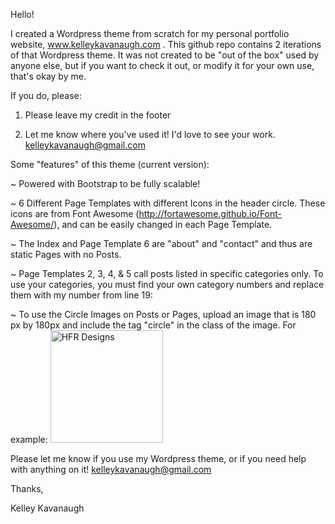 Hello!

I created a Wordpress theme from scratch for my personal portfolio website, www.kelleykavanaugh.com . This github repo contains 2 iterations of that Wordpress theme. It was not created to be "out of the box" used by anyone else, but if you want to check it out, or modify it for your own use, that's okay by me. 

If you do, please:

1. Please leave my credit in the footer

2. Let me know where you've used it! I'd love to see your work. kelleykavanaugh@gmail.com

Some "features" of this theme (current version):

~ Powered with Bootstrap to be fully scalable!

~ 6 Different Page Templates with different Icons in the header circle. These icons are from Font Awesome (http://fortawesome.github.io/Font-Awesome/), and can be easily changed in each Page Template.

~ The Index and Page Template 6 are "about" and "contact" and thus are static Pages with no Posts.

~ Page Templates 2, 3, 4, & 5 call posts listed in specific categories only. To use your categories, you must find your own category numbers and replace them with my number from line 19:
		<?php query_posts( 'cat=3' ); ?>

~ To use the Circle Images on Posts or Pages, upload an image that is 180 px by 180px and include the tag "circle" in the class of the image. For example:
		<img class="size-full wp-image-196 alignright circle" alt="HFR Designs" src="http://www.kelleykavanaugh.com/wp-content/uploads/2013/10/hfddesigns.jpg" width="180" height="180" />
		
Please let me know if you use my Wordpress theme, or if you need help with anything on it! kelleykavanaugh@gmail.com

Thanks,

Kelley Kavanaugh